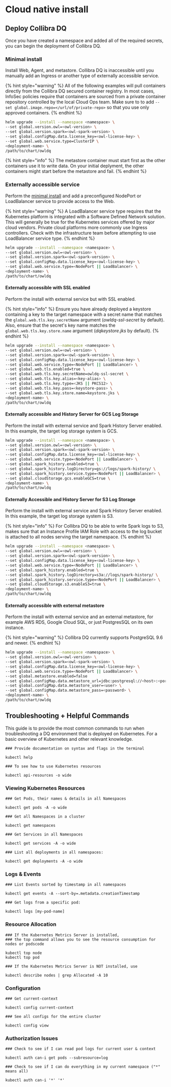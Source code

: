 # Cloud native install

## Deploy Collibra DQ

Once you have created a namespace and added all of the required secrets, you can begin the deployment of Collibra DQ.

### Minimal install

Install Web, Agent, and metastore. Collibra DQ is inaccessible until you manually add an Ingress or another type of externally accessible service.

{% hint style="warning" %}
All of the following examples will pull containers directly from the Collibra DQ secured container registry. In most cases, InfoSec policies require that containers are sourced from a private container repository controlled by the local Cloud Ops team. Make sure to to add `--set global.image.repo=</url/of/private-repo>` so that you use only approved containers.
{% endhint %}

```bash
helm upgrade --install --namespace <namespace> \
--set global.version.owl=<owl-version> \
--set global.version.spark=<owl-spark-version> \
--set global.configMap.data.license_key=<owl-license-key> \
--set global.web.service.type=ClusterIP \
<deployment-name> \
/path/to/chart/owldq
```

{% hint style="info" %}
The metastore container must start first as the other containers use it to write data. On your initial deplyment, the other containers might start before the metastore and fail.&#x20;
{% endhint %}

### Externally accessible service

Perform the [minimal install](deploying-cloud-native-owldq.md#minimal-install) and add a preconfigured NodePort or LoadBalancer service to provide access to the Web.&#x20;

{% hint style="warning" %}
A LoadBalancer service type requires that the Kubernetes platform is integrated with a Software Defined Network solution. This will generally be true for the Kubernetes services offered by major cloud vendors. Private cloud platforms more commonly use Ingress controllers. Check with the infrastructure team before attempting to use LoadBalancer service type.&#x20;
{% endhint %}

```bash
helm upgrade --install --namespace <namespace> \
--set global.version.owl=<owl-version> \
--set global.version.spark=<owl-spark-version> \
--set global.configMap.data.license_key=<owl-license-key> \
--set global.web.service.type=<NodePort || LoadBalancer> \
<deployment-name> \
/path/to/chart/owldq
```

#### Externally accessible with SSL enabled

Perform the install with external service but with SSL enabled.

{% hint style="info" %}
Ensure you have already deployed a keystore containing a key to the target namespace with a secret name that matches the `global.web.tls.key.secretName` argument (_owldq-ssl-secret_ by default). Also, ensure that the secret's key name matches the `global.web.tls.key.store.name` argument (_dqkeystore.jks_ by default).&#x20;
{% endhint %}

```bash
helm upgrade --install --namespace <namespace> \
--set global.version.owl=<owl-version> \
--set global.version.spark=<owl-spark-version> \
--set global.configMap.data.license_key=<owl-license-key> \
--set global.web.service.type=<NodePort || LoadBalancer> \
--set global.web.tls.enabled=true \
--set global.web.tls.key.secretName=owldq-ssl-secret \
--set global.web.tls.key.alias=<key-alias> \
--set global.web.tls.key.type=<JKS || PKCS12> \
--set global.web.tls.key.pass=<keystore-pass> \
--set global.web.tls.key.store.name=keystore.jks \ 
<deployment-name> \
/path/to/chart/owldq
```

#### Externally accessible and History Server for GCS Log Storage

Perform the install with external service and Spark History Server enabled. In this example, the target log storage system is GCS.&#x20;

```bash
helm upgrade --install --namespace <namespace> \
--set global.version.owl=<owl-version> \
--set global.version.spark=<owl-spark-version> \
--set global.configMap.data.license_key=<owl-license-key> \
--set global.web.service.type=<NodePort || LoadBalancer> \
--set global.spark_history.enabled=true \
--set global.spark_history.logDirectory=gs://logs/spark-history/ \
--set global.spark_history.service.type=<NodePort || LoadBalancer> \
--set global.cloudStorage.gcs.enableGCS=true \
<deployment-name> \
/path/to/chart/owldq
```

#### Externally Accessible and History Server for S3 Log Storage

Perform the install with external service and Spark History Server enabled. In this example, the target log storage system is S3.&#x20;

{% hint style="info" %}
For Collibra DQ to be able to write Spark logs to S3, makes sure that an Instance Profile IAM Role with access to the log bucket is attached to all nodes serving the target namespace.
{% endhint %}

```bash
helm upgrade --install --namespace <namespace> \
--set global.version.owl=<owl-version> \
--set global.version.spark=<owl-spark-version> \
--set global.configMap.data.license_key=<owl-license-key> \
--set global.web.service.type=<NodePort || LoadBalancer> \
--set global.spark_history.enabled=true \
--set global.spark_history.logDirectory=s3a://logs/spark-history/ \
--set global.spark_history.service.type=<NodePort || LoadBalancer> \
--set global.cloudStorage.s3.enableS3=true \
<deployment-name> \
/path/to/chart/owldq
```

#### Externally accessible with external metastore

Perform the install with external service and an external metastore, for example AWS RDS, Google Cloud SQL, or just PostgresSQL on its own instance.&#x20;

{% hint style="warning" %}
Collibra DQ currently supports PostgreSQL 9.6 and newer.
{% endhint %}

```bash
helm upgrade --install --namespace <namespace> \
--set global.version.owl=<owl-version> \
--set global.version.spark=<owl-spark-version> \
--set global.configMap.data.license_key=<owl-license-key> \
--set global.web.service.type=<NodePort || LoadBalancer> \
--set global.metastore.enabled=false                                        
--set global.configMap.data.metastore_url=jdbc:postgresql://<host>:<port>/<database>
--set global.configMap.data.metastore_user=<user> \
--set global.configMap.data.metastore_pass=<password> \
<deployment-name> \
/path/to/chart/owldq
```

## Troubleshooting + Helpful Commands

This guide is to provide the most common commands to run when troubleshooting a DQ environment that is deployed on Kubernetes. For a basic overview of Kubernetes and other relevant knowledge.

```
### Provide documentation on syntax and flags in the terminal

kubectl help

### To see how to use Kubernetes resources

kubectl api-resources -o wide
```

### Viewing Kubernetes Resources

```
### Get Pods, their names & details in all Namespaces

kubectl get pods -A -o wide

### Get all Namespaces in a cluster

kubectl get namespaces

### Get Services in all Namespaces

kubectl get services -A -o wide

### List all deployments in all namespaces:

kubectl get deployments -A -o wide
```

### Logs & Events

```
### List Events sorted by timestamp in all namespaces

kubectl get events -A --sort-by=.metadata.creationTimestamp

### Get logs from a specific pod:

kubectl logs [my-pod-name]

```

### Resource Allocation

```
### If the Kubernetes Metrics Server is installed, 
### the top command allows you to see the resource consumption for nodes or podscode

kubectl top node
kubectl top pod

### If the Kubernetes Metrics Server is NOT installed, use

kubectl describe nodes | grep Allocated -A 10 
```

### Configuration

```
### Get current-context

kubectl config current-context

### See all configs for the entire cluster

kubectl config view
```

### Authorization Issues

```
### Check to see if I can read pod logs for current user & context

kubectl auth can-i get pods --subresource=log

### Check to see if I can do everything in my current namespace ("*" means all)

kubectl auth can-i '*' '*'
```
